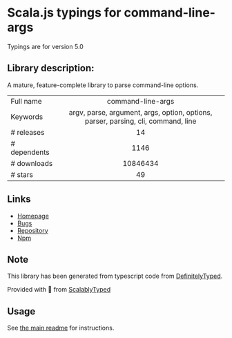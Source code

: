 
# Scala.js typings for command-line-args

Typings are for version 5.0

## Library description:
A mature, feature-complete library to parse command-line options.

|                    |                 |
| ------------------ | :-------------: |
| Full name          | command-line-args |
| Keywords           | argv, parse, argument, args, option, options, parser, parsing, cli, command, line |
| # releases         | 14 |
| # dependents       | 1146 |
| # downloads        | 10846434 |
| # stars            | 49 |

## Links
- [Homepage](https://github.com/75lb/command-line-args#readme)
- [Bugs](https://github.com/75lb/command-line-args/issues)
- [Repository](https://github.com/75lb/command-line-args)
- [Npm](https://www.npmjs.com/package/command-line-args)
    


## Note
This library has been generated from typescript code from [DefinitelyTyped](https://definitelytyped.org).

Provided with :purple_heart: from [ScalablyTyped](https://github.com/oyvindberg/ScalablyTyped)

## Usage
See [the main readme](../../readme.md) for instructions.


